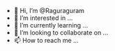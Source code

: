 - 👋 Hi, I’m @Raguraguram
- 👀 I’m interested in ...
- 🌱 I’m currently learning ...
- 💞️ I’m looking to collaborate on ...
- 📫 How to reach me ...

<!---
Raguraguram/Raguraguram is a ✨ special ✨ repository because its `README.md` (this file) appears on your GitHub profile.
You can click the Preview link to take a look at your changes.
--->
